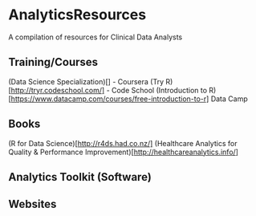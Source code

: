 # AnalyticsResources
A compilation of resources for Clinical Data Analysts


## Training/Courses
(Data Science Specialization)[] - Coursera
(Try R)[http://tryr.codeschool.com/] - Code School 
(Introduction to R)[https://www.datacamp.com/courses/free-introduction-to-r] Data Camp

## Books
(R for Data Science)[http://r4ds.had.co.nz/]
(Healthcare Analytics for Quality & Performance Improvement)[http://healthcareanalytics.info/]


## Analytics Toolkit (Software)



## Websites




